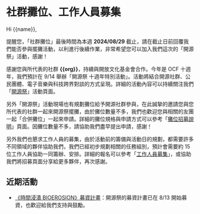 # 社群攤位、工作人員募集

Hi {{name}},

提醒您，「社群攤位」最後時間為本週 **2024/08/29** 截止，請在截止日前回覆我們能否參與擺攤活動，以利進行後續作業，非常希望您可以加入我們這次的「開源祭」活動，感謝！

感謝您與所代表的社群 **{{org}}**，持續與開放文化基金會合作。今年是 OCF 十週年，我們預計在 9/14 舉辦「開源祭 十週年特別活動」。活動將結合開源社群、公民團體、電子音樂與科技跨界對談的方式呈現。詳細的活動內容可以持續關注我們「[開源祭](https://10years.ocf.tw/)」活動頁面。

另外「開源祭」活動現場也有規劃攤位給予開源社群參與，在此誠摯的邀請您與您所代表的社群一起來開源祭擺攤，由於攤位數量不多，我們也歡迎您與相關的友團一起「合併攤位」一起來申請。詳細的攤位規格與申請方式可以參考「[攤位招募說明](https://10years.ocf.tw/booth-recruit.html)」頁面。因攤位數量不多，請協助我們盡早提出申請，感謝！

另外我們也懇求工作人員的募集，由於活動前的籌備與活動日的規劃，都需要許多不同領域的夥伴協助我們，我們已經初步規劃相關的任務組別，預計會需要約 15 位工作人員協助一同籌辦、安排。詳細的報名可以參考「[工作人員募集](https://10years.ocf.tw/booth-recruit.html)」，或協助我們將招募頁面分享給更多夥伴，再次感謝。

## 近期活動

- [《時間浸漬 BIOEROSION》募資計畫](https://10years.ocf.tw/bioerosion.html)：開源祭的募資計畫已在 8/13 開始募資，也歡迎給我們支持與鼓勵。

